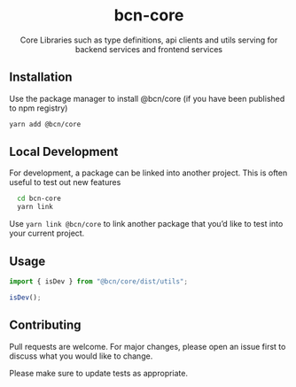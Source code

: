 <div align="center">
  <h1>bcn-core</h1>
  <p>Core Libraries such as type definitions, api clients and utils serving for backend services and frontend services</p>
  </div>
</div>

## Installation

Use the package manager to install @bcn/core (if you have been published to npm registry)

```bash
yarn add @bcn/core
```

## Local Development

For development, a package can be linked into another project. This is often useful to test out new features

```bash
  cd bcn-core
  yarn link
```

Use `yarn link @bcn/core` to link another package that you’d like to test into your current project.

## Usage

```javascript
import { isDev } from "@bcn/core/dist/utils";

isDev();
```

## Contributing

Pull requests are welcome. For major changes, please open an issue first to discuss what you would like to change.

Please make sure to update tests as appropriate.
